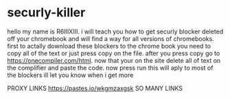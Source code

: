 # securly-killer
hello my name is R6IIIXIII. i will teach you how to get securly blocker deleted off your chromebook and will find a way for all versions of chromebooks.
first to actally download these blockers to the chrome book you need to copy all of the text or just press copy on the file. after you press copy go to https://onecompiler.com/html. now that your on the site delete all of text on the complifier and paste the code. now press run this will aply to most of the blockers ill let you know when i get more





PROXY LINKS [
](https://pastes.io/wkgmzaxgsk)https://pastes.io/wkgmzaxgsk SO MANY LINKS

